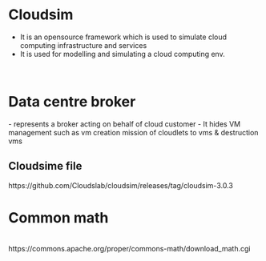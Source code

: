 # Cloudsim
- It is an opensource framework which is used to simulate cloud computing infrastructure and services
- It is used for modelling and simulating a cloud computing env.
<br>
<h1> Data centre broker </h1>
- represents a broker acting on behalf of cloud customer
- It hides VM management such as vm creation mission of cloudlets to vms & destruction vms
<br>

<h2> Cloudsime file </h2>
https://github.com/Cloudslab/cloudsim/releases/tag/cloudsim-3.0.3
<br>
<h1> Common math </h1>
<br>
https://commons.apache.org/proper/commons-math/download_math.cgi
